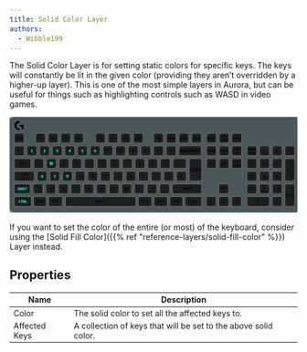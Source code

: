 ```yaml
---
title: Solid Color Layer
authors:
  - Wibble199
---
```


The Solid Color Layer is for setting static colors for specific keys. The keys will constantly be lit in the given color (providing they aren’t overridden by a higher-up layer). This is one of the most simple layers in Aurora, but can be useful for things such as highlighting controls such as WASD in video games.

![A Solid Color Layer lighting common video game control keys](/img/docs/layer-solid-color.png)

If you want to set the color of the entire (or most) of the keyboard, consider using the [Solid Fill Color]({{% ref "reference-layers/solid-fill-color" %}}) Layer instead.

## Properties

Name|Description
-|-
Color|The solid color to set all the affected keys to.
Affected Keys|A collection of keys that will be set to the above solid color.